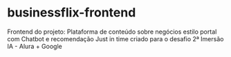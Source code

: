 # businessflix-frontend
Frontend do projeto: Plataforma de conteúdo sobre negócios estilo portal com Chatbot e recomendação Just in time criado para o desafio 2ª Imersão IA - Alura + Google
